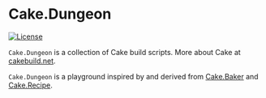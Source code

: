 # Cake.Dungeon

[![License](https://img.shields.io/badge/license-MIT-blue.svg)](LICENSE)

`Cake.Dungeon` is a collection of Cake build scripts. More about Cake at [cakebuild.net](https://cakebuild.net).

`Cake.Dungeon` is a playground inspired by and derived from [Cake.Baker](https://github.com/akordowski/Cake.Baker) and [Cake.Recipe](https://github.com/cake-contrib/Cake.Recipe).
